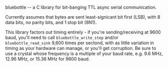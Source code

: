 bluebottle -- a C library for bit-banging TTL async serial communication.

Currently assumes that bytes are sent least-signicant bit first (LSB),
with 8 data bits, no parity bits, and 1 stop bit (8N1).

This library factors out timing entirely - if you're sending/receiving
at 9600 baud, you'll need to call `bluebottle_write_step` and/or
`bluebottle_read_sink` 9,600 times per sectond, with as little variation
in timing as your hardware can manage, or you'll get corruption. Be sure
to use a crystal whose frequency is a multiple of your baud rate, e.g.
9.6 MHz, 12.96 MHz, or 15.36 MHz for 9600 baud.
